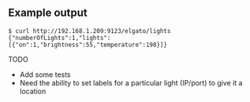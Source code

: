 ## Example output

```
$ curl http://192.168.1.209:9123/elgato/lights
{"numberOfLights":1,"lights":[{"on":1,"brightness":55,"temperature":198}]}
```

TODO
* Add some tests
* Need the ability to set labels for a particular light (IP/port) to give it a location
